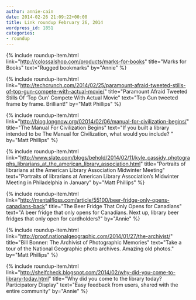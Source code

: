 ```yaml
---
author: annie-cain
date: 2014-02-26 21:09:22+00:00
title: Link roundup February 26, 2014
wordpress_id: 1851
categories:
- roundup
---
```


{% include roundup-item.html
  link="http://colossalshop.com/products/marks-for-books"
  title="Marks for Books"
  text="Rugged bookmarks"
  by="Annie"
%}

{% include roundup-item.html
  link="http://techcrunch.com/2014/02/25/paramount-afraid-tweeted-stills-of-top-gun-compete-with-actual-movie/"
  title="Paramount Afraid Tweeted Stills Of ‘Top Gun’ Compete With Actual Movie"
  text="Top Gun tweeted frame by frame. Brilliant!"
  by="Matt Phillips"
%}

{% include roundup-item.html
  link="http://blog.longnow.org/02014/02/06/manual-for-civilization-begins/"
  title="The Manual For Civilization Begins"
  text="If you built a library intended to be The Manual for Civilization, what would you include? "
  by="Matt Phillips"
%}

{% include roundup-item.html
  link="http://www.slate.com/blogs/behold/2014/02/11/kyle_cassidy_photographs_librarians_at_the_american_library_association.html"
  title="Portraits of librarians at the American Library Association Midwinter Meeting"
  text="Portraits of librarians at American Library Association’s Midwinter Meeting in Philadelphia in January"
  by="Matt Phillips"
%}

{% include roundup-item.html
  link="http://mentalfloss.com/article/55100/beer-fridge-only-opens-canadians-back"
  title="The Beer Fridge That Only Opens for Canadians"
  text="A beer fridge that only opens for Canadians. Next up, library beer fridges that only open for cardholders?"
  by="Annie"
%}

{% include roundup-item.html
  link="http://proof.nationalgeographic.com/2014/01/27/the-archivist/"
  title="Bill Bonner: The Archivist of Photographic Memories"
  text="Take a tour of the National Geographic photo archives. Amazing old photos."
  by="Matt Phillips"
%}

{% include roundup-item.html
  link="http://shelfcheck.blogspot.com/2014/02/why-did-you-come-to-library-today.html"
  title="Why did you come to the library today? Participatory Display"
  text="Easy feedback from users, shared with the entire community"
  by="Annie"
%}
